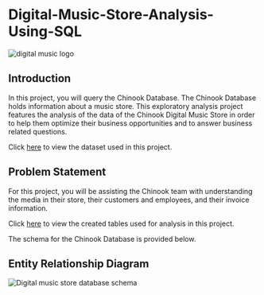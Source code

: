 # Digital-Music-Store-Analysis-Using-SQL
![digital music logo](https://user-images.githubusercontent.com/127675963/229233204-cb464a46-3bc5-4b7b-a638-12f54ef78726.png)


## Introduction
In this project, you will query the Chinook Database. The Chinook Database holds information about a music store. This exploratory analysis project features the analysis of the data of the Chinook Digital Music Store in order to help them optimize their business opportunities and to answer business related questions. 

Click [here](https://www.kaggle.com/datasets/samaxtech/chinook-music-store-data) to view the dataset used in this project.


## Problem Statement

For this project, you will be assisting the Chinook team with understanding the media in their store, their customers and employees, and their invoice information.

Click [here]() to view the created tables used for analysis in this project.


The schema for the Chinook Database is provided below.


## Entity Relationship Diagram


![Digital music store database schema](https://user-images.githubusercontent.com/127675963/229241784-b87b8b31-79d2-4a56-b01b-6e881850efb8.png)



